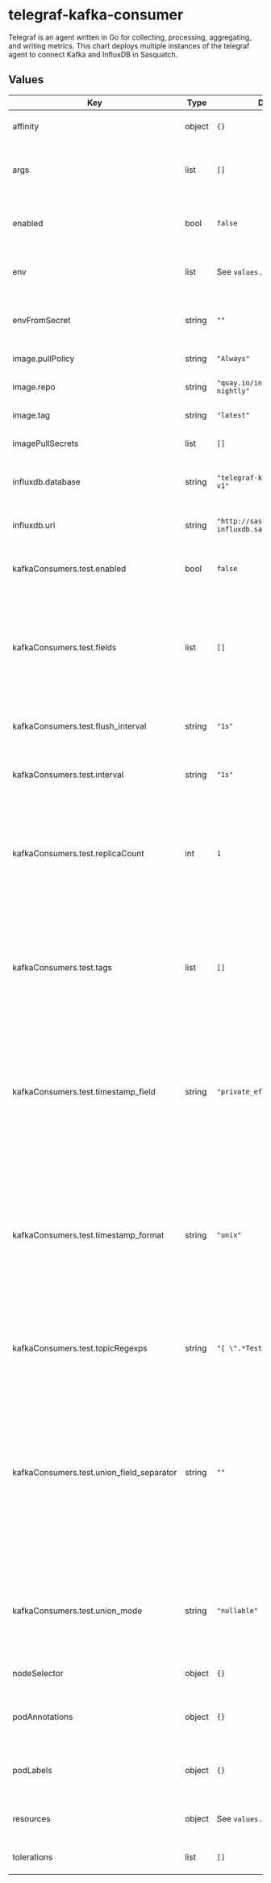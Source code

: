 # telegraf-kafka-consumer

Telegraf is an agent written in Go for collecting, processing, aggregating, and writing metrics. This chart deploys multiple instances of the telegraf agent to connect Kafka and InfluxDB in Sasquatch.

## Values

| Key | Type | Default | Description |
|-----|------|---------|-------------|
| affinity | object | `{}` | Affinity for pod assignment |
| args | list | `[]` | Arguments passed to the Telegraf agent containers |
| enabled | bool | `false` | Wether the Telegraf Kafka Consumer is enabled |
| env | list | See `values.yaml` | Telegraf agent enviroment variables |
| envFromSecret | string | `""` | Name of the secret with values to be added to the environment. |
| image.pullPolicy | string | `"Always"` | Image pull policy |
| image.repo | string | `"quay.io/influxdb/telegraf-nightly"` | Telegraf image repository |
| image.tag | string | `"latest"` | Telegraf image tag |
| imagePullSecrets | list | `[]` | Secret names to use for Docker pulls |
| influxdb.database | string | `"telegraf-kafka-consumer-v1"` | Name of the InfluxDB v1 database to write to |
| influxdb.url | string | `"http://sasquatch-influxdb.sasquatch:8086"` | URL of the InfluxDB v1 instance to write to |
| kafkaConsumers.test.enabled | bool | `false` | Enable the Telegraf Kafka consumer. |
| kafkaConsumers.test.fields | list | `[]` | List of Avro fields to be recorded as InfluxDB fields.  If not specified, any Avro field that is not marked as a tag will become an InfluxDB field. |
| kafkaConsumers.test.flush_interval | string | `"1s"` | Default data flushing interval to InfluxDB. |
| kafkaConsumers.test.interval | string | `"1s"` | Data collection interval for the Kafka consumer. |
| kafkaConsumers.test.replicaCount | int | `1` | Number of Telegraf Kafka consumer replicas. Increase this value to increase the consumer throughput. |
| kafkaConsumers.test.tags | list | `[]` | List of Avro fields to be recorded as InfluxDB tags.  The Avro fields specified as tags will be converted to strings before ingestion into InfluxDB. |
| kafkaConsumers.test.timestamp_field | string | `"private_efdStamp"` | Avro field to be used as the InfluxDB timestamp (optional).  If unspecified or set to the empty string, Telegraf will use the time it received the measurement. |
| kafkaConsumers.test.timestamp_format | string | `"unix"` | Timestamp format. Possible values are `unix` (the default if unset), `unix_ms`, `unix_us`, and `unix_ns`.  At Rubin, use `unix` timestamp format for SAL timestamps. |
| kafkaConsumers.test.topicRegexps | string | `"[ \".*Test\" ]\n"` | List of regular expressions to specify the Kafka topics consumed by this agent. |
| kafkaConsumers.test.union_field_separator | string | `""` | Union field separator: if a single Avro field is flattened into more than one InfluxDB field (e.g. an array `a`, with four members, would yield `a0`, `a1`, `a2`, `a3`; if the field separator were `_`, these would be `a_0`...`a_3`. |
| kafkaConsumers.test.union_mode | string | `"nullable"` | Union mode: this can be one of `flatten`, `nullable`, or `any`. See `values.yaml` for extensive discussion. |
| nodeSelector | object | `{}` | Node labels for pod assignment |
| podAnnotations | object | `{}` | Annotations for telegraf-kafka-consumers pods |
| podLabels | object | `{}` | Labels for telegraf-kafka-consumer pods |
| resources | object | See `values.yaml` | Kubernetes resources requests and limits |
| tolerations | list | `[]` | Tolerations for pod assignment |
